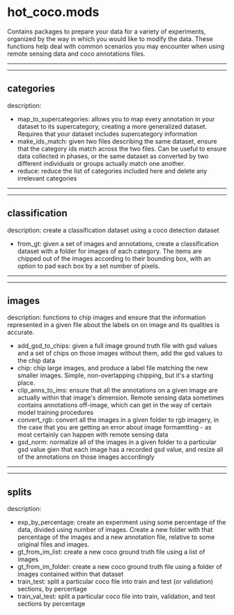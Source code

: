 # hot_coco.mods
Contains packages to prepare your data for a variety of experiments, organized by the way in which you would like to modify the data. These functions help deal with common scenarios you may encounter when using remote sensing data and coco annotations files.

---
---

## categories
description: 
- map_to_supercategories: allows you to map every annotation in your dataset to its supercategory, creating a more generalized dataset. Requires that your dataset includes supercategory information
- make_ids_match: given two files describing the same dataset, ensure that the category ids match across the two files. Can be useful to ensure data collected in phases, or the same dataset as converted by two different individuals or groups actually match one another.
- reduce: reduce the list of categories included here and delete any irrelevant categories


---
---

## classification
description: create a classification dataset using a coco detection dataset
- from_gt: given a set of images and annotations, create a classification dataset with a folder for images of each category. The items are chipped out of the images according to their bounding box, with an option to pad each box by a set number of pixels.

---
---

## images
description: functions to chip images and ensure that the information represented in a given file about the labels on on image and its qualities is accurate. 
- add_gsd_to_chips: given a full image ground truth file with gsd values and a set of chips on those images without them, add the gsd values to the chip data
- chip: chip large images, and produce a label file matching the new smaller images. Simple, non-overlapping chipping, but it's a starting place.
- clip_anns_to_ims: ensure that all the annotations on a given image are actually within that image's dimension. Remote sensing data sometimes contains annotations off-image, which can get in the way of certain model training procedures
- convert_rgb: convert all the images in a given folder to rgb imagery, in the case that you are getting an error about image formamtting - as most certainly can happen with remote sensing data
- gsd_norm: normalize all of the images in a given folder to a particular gsd value gien that each image has a recorded gsd value, and resize all of the annotations on those images accordingly


---
---

## splits
description:
- exp_by_percentage: create an experiment using some percentage of the data, divided using number of images. Create a new folder with that percentage of the images and a new annotation file, relative to some original files and images.
- gt_from_im_list: create a new coco ground truth file using a list of images
- gt_from_im_folder: create a new coco ground truth file using a folder of images contained within that dataset
- train_test: split a particular coco file into train and test (or validation) sections, by percentage
- train_val_test: split a particular coco file into train, validation, and test sections by percentage



